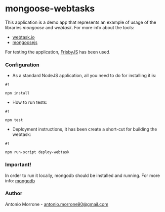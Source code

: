 # mongoose-webtasks #

This application is a demo app that represents an example of usage of the libraries *mongoose* and *webtask*.
For more info about the tools:

* [webtask.io](https://webtask.io)
* [mongoosejs](http://mongoosejs.com/)

For testing the application, [FrisbyJS](http://frisbyjs.com/) has been used. 

### Configuration ###

* As a standard NodeJS application, all you need to do for installing it is:
```
#!

npm install
```


* How to run tests:
```
#!

npm test
```


* Deployment instructions, it has been create a short-cut for building the webtask:
```
#!

npm run-script deploy-webtask
```

### Important!
In order to run it locally, mongodb should be installed and running.
For more info:
[mongodb](https://www.mongodb.com/)

### Author ###
Antonio Morrone - 
antonio.morrone90@gmail.com
